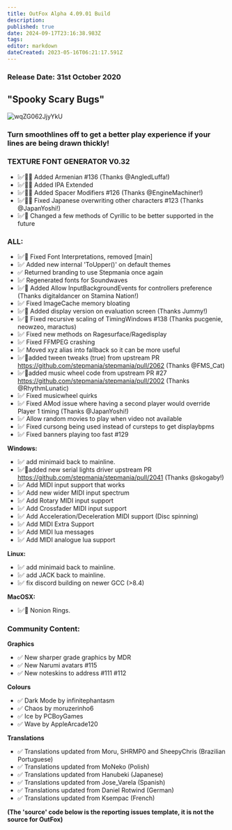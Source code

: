 ```yaml
---
title: OutFox Alpha 4.09.01 Build
description: 
published: true
date: 2024-09-17T23:16:38.983Z
tags: 
editor: markdown
dateCreated: 2023-05-16T06:21:17.591Z
---
```


### Release Date: 31st October 2020

## "Spooky Scary Bugs"
![wqZG062JjyYkU](https://user-images.githubusercontent.com/11047768/97782055-304fc080-1b87-11eb-94ed-d41b49f60b12.gif)
 

### Turn smoothlines off to get a better play experience if your lines are being drawn thickly!

### TEXTURE FONT GENERATOR V0.32
- ❕✅🐲📝 Added Armenian #136 (Thanks @AngledLuffa!)
- ❕✅🐲📝 Added IPA Extended 
- ❕✅🐲📝 Added Spacer Modifiers #126 (Thanks @EngineMachiner!)
- ❕✅🐲📝 Fixed Japanese overwriting other characters #123 (Thanks @JapanYoshi!)
- ❕✅🐲 Changed a few methods of Cyrillic to be better supported in the future

### **ALL:**
- ❕✅🐲 Fixed Font Interpretations, removed [main]
- ❕✅ Added new internal 'ToUpper()' on default themes
- ✅ Returned branding to use Stepmania once again
- ❕✅ Regenerated fonts for Soundwaves
- ❕✅📝 Added Allow InputBackgroundEvents for controllers preference (Thanks digitaldancer on Stamina Nation!)
- ❕✅ Fixed ImageCache memory bloating
- ❕✅📝 Added display version on evaluation screen (Thanks Jummy!)
- ❕✅📝 Fixed recursive scaling of TimingWindows #138 (Thanks pucgenie, neowzeo, maractus)
- ❕✅ Fixed new methods on Ragesurface/Ragedisplay 
- ❕✅ Fixed FFMPEG crashing
- ❕✅ Moved xyz alias into fallback so it can be more useful
- ❕✅📝added tween tweaks (true) from upstream PR https://github.com/stepmania/stepmania/pull/2062 (Thanks @FMS_Cat)
- ❕✅📝added music wheel code from upstream PR #27  https://github.com/stepmania/stepmania/pull/2002 (Thanks @RhythmLunatic)
- ❕✅ Fixed musicwheel quirks
- ❕✅ Fixed AMod issue where having a second player would override Player 1 timing (Thanks @JapanYoshi!)
- ❕✅ Allow random movies to play when video not available
- ❕✅ Fixed cursong being used instead of cursteps to get displaybpms
- ❕✅ Fixed banners playing too fast #129 

**Windows:**
- ❕✅ add minimaid back to mainline.
- ❕✅📝added new serial lights driver upstream PR https://github.com/stepmania/stepmania/pull/2041 (Thanks @skogaby!)
- ❕✅ Add MIDI input support that works
- ❕✅ Add new wider MIDI input spectrum
- ❕✅ Add Rotary MIDI input support
- ❕✅ Add Crossfader MIDI input support
- ❕✅ Add Acceleration/Deceleration MIDI support (Disc spinning)
- ❕✅ Add MIDI Extra Support
- ❕✅ Add MIDI lua messages
- ❕✅ Add MIDI analogue lua support

**Linux:**
- ❕✅ add minimaid back to mainline.
- ❕✅ add JACK back to mainline.
- ❕✅ fix discord building on newer GCC (>8.4)

**MacOSX:**
- ❕✅🐲  Nonion Rings.

### Community Content:
**Graphics**
- ✅ New sharper grade graphics by MDR
- ✅ New Narumi avatars #115 
- ✅ New noteskins to address #111 #112 

**Colours**
- ✅ Dark Mode by infinitephantasm
- ✅ Chaos by moruzerinho6
- ✅ Ice by PCBoyGames
- ✅ Wave by AppleArcade120

**Translations**
- ✅ Translations updated from Moru, SHRMP0 and SheepyChris  (Brazilian Portuguese)
- ✅ Translations updated from MoNeko (Polish) 
- ✅ Translations updated from Hanubeki (Japanese)
- ✅ Translations updated from Jose_Varela (Spanish)
- ✅ Translations updated from Daniel Rotwind (German)
- ✅ Translations updated from Ksempac (French)

**(The 'source' code below is the reporting issues template, it is not the source for OutFox)**